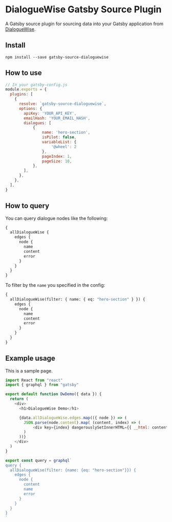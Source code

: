 # DialogueWise Gatsby Source Plugin

A Gatsby source plugin for sourcing data into your Gatsby application from [DialogueWise](https://dialoguewise.com).

## Install

`npm install --save gatsby-source-dialoguewise`

## How to use

```javascript
// In your gatsby-config.js
module.exports = {
  plugins: [    
    {
      resolve: `gatsby-source-dialoguewise`,
      options: {
        apiKey: 'YOUR_API_KEY',
        emailHash: 'YOUR_EMAIL_HASH',
        dialogues: [
            {
                name: 'hero-section',
                isPilot: false,
                variableList: {
                    '@wheel': 2
                },
                pageIndex: 1,
                pageSize: 10,
            },
        ],
      },
    },
  ],
}
```

## How to query

You can query dialogue nodes like the following:

```graphql
{
  allDialogueWise {
    edges {
      node {
        name
        content
        error
      }
    }
  }
}
```

To filter by the `name` you specified in the config:

```graphql
{
  allDialogueWise(filter: { name: { eq: "hero-section" } }) {
    edges {
      node {
        name
        content
        error
      }
    }
  }
}
```

## Example usage

This is a sample page.

```javascript
import React from "react"
import { graphql } from "gatsby"

export default function DwDemo({ data }) {
  return (
    <div>
      <h1>DialogueWise Demo</h1>

      {data.allDialogueWise.edges.map(({ node }) => (
        JSON.parse(node.content).map( (content, index) => (
            <div key={index} dangerouslySetInnerHTML={{ __html: content['hero-content'] }} />)
        )
      ))}
    </div>
  )
}

export const query = graphql`
query {
  allDialogueWise(filter: {name: {eq: "hero-section"}}) {
    edges {
      node {
        content
        name
        error
      }
    }
  }
}
`
```



